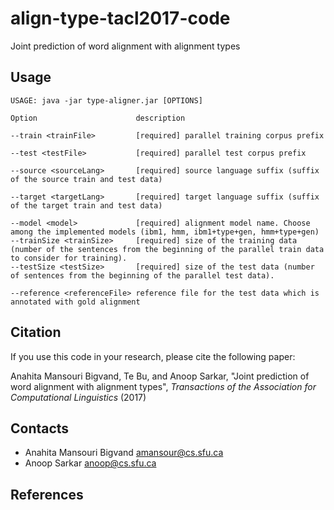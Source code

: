 # align-type-tacl2017-code
Joint prediction of word alignment with alignment types

## Usage
    USAGE: java -jar type-aligner.jar [OPTIONS]

    Option                      description
    
    --train <trainFile>         [required] parallel training corpus prefix

    --test <testFile>           [required] parallel test corpus prefix
    
    --source <sourceLang>       [required] source language suffix (suffix of the source train and test data)
    
    --target <targetLang>       [required] target language suffix (suffix of the target train and test data)
    
    --model <model>             [required] alignment model name. Choose among the implemented models (ibm1, hmm, ibm1+type+gen, hmm+type+gen)
    --trainSize <trainSize>     [required] size of the training data (number of the sentences from the beginning of the parallel train data to consider for training).
    --testSize <testSize>       [required] size of the test data (number of sentences from the beginning of the parallel test data).
    
    --reference <referenceFile> reference file for the test data which is annotated with gold alignment
    
## Citation

If you use this code in your research, please cite the following paper:

Anahita Mansouri Bigvand, Te Bu, and Anoop Sarkar, "Joint prediction of word alignment with alignment types", *Transactions of the Association for Computational Linguistics* (2017)

## Contacts
* Anahita Mansouri Bigvand <amansour@cs.sfu.ca>
* Anoop Sarkar <anoop@cs.sfu.ca>

## References


